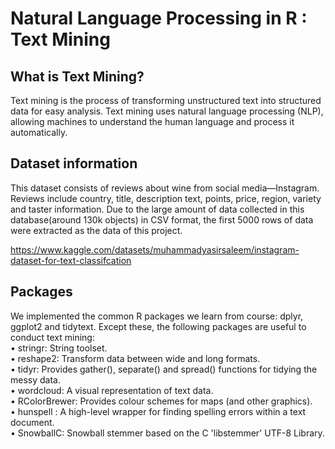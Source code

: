 # Natural Language Processing in R : Text Mining
## What is Text Mining?
Text mining is the process of transforming unstructured text into structured data for easy analysis. Text mining uses natural language processing (NLP), allowing machines to understand the human language and process it automatically.
## Dataset information
This dataset consists of reviews about wine from social media—Instagram. Reviews include country, title, description text, points, price, region, variety and taster information. Due to the large amount of data collected in this database(around 130k objects) in CSV format, the first 5000 rows of data were extracted as the data of this project. 

https://www.kaggle.com/datasets/muhammadyasirsaleem/instagram-dataset-for-text-classifcation

## Packages
We implemented the common R packages we learn from course: dplyr, ggplot2 and tidytext. Except these, the following packages are useful to conduct text mining:   
•	stringr: String toolset.  
•	reshape2: Transform data between wide and long formats.  
•	tidyr: Provides gather(), separate() and spread() functions for tidying the messy data.  
•	wordcloud: A visual representation of text data.  
•	RColorBrewer: Provides colour schemes for maps (and other graphics).  
•	hunspell : A high-level wrapper for finding spelling errors within a text document.  
•	SnowballC: Snowball stemmer based on the C 'libstemmer' UTF-8 Library.  
